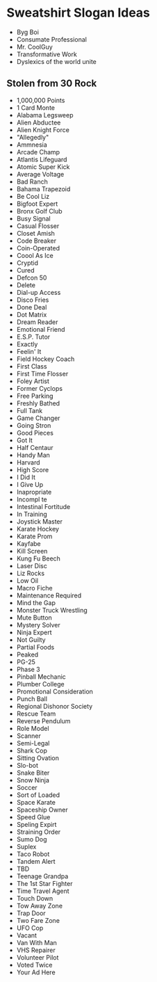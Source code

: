 # Sweatshirt Slogan Ideas

- Byg Boi
- Consumate Professional
- Mr. CoolGuy
- Transformative Work
- Dyslexics of the world unite

## Stolen from 30 Rock

- 1,000,000 Points
- 1 Card Monte
- Alabama Legsweep
- Alien Abductee
- Alien Knight Force
- "Allegedly"
- Ammnesia
- Arcade Champ
- Atlantis Lifeguard
- Atomic Super Kick
- Average Voltage
- Bad Ranch
- Bahama Trapezoid
- Be Cool Liz
- Bigfoot Expert
- Bronx Golf Club
- Busy Signal
- Casual Flosser
- Closet Amish
- Code Breaker
- Coin-Operated
- Coool As Ice
- Cryptid
- Cured
- Defcon 50
- Delete
- Dial-up Access
- Disco Fries
- Done Deal
- Dot Matrix
- Dream Reader
- Emotional Friend
- E.S.P. Tutor
- Exactly
- Feelin' It
- Field Hockey Coach
- First Class
- First Time Flosser
- Foley Artist
- Former Cyclops
- Free Parking
- Freshly Bathed
- Full Tank
- Game Changer
- Going Stron
- Good Pieces
- Got It
- Half Centaur
- Handy Man
- Harvard
- High Score
- I Did It
- I Give Up
- Inapropriate
- Incompl te
- Intestinal Fortitude
- In Training
- Joystick Master
- Karate Hockey
- Karate Prom
- Kayfabe
- Kill Screen
- Kung Fu Beech
- Laser Disc
- Liz Rocks
- Low Oil
- Macro Fiche
- Maintenance Required
- Mind the Gap
- Monster Truck Wrestling
- Mute Button
- Mystery Solver
- Ninja Expert
- Not Guilty
- Partial Foods
- Peaked
- PG-25
- Phase 3
- Pinball Mechanic
- Plumber College
- Promotional Consideration
- Punch Ball
- Regional Dishonor Society
- Rescue Team
- Reverse Pendulum
- Role Model
- Scanner
- Semi-Legal
- Shark Cop
- Sitting Ovation
- Slo-bot
- Snake Biter
- Snow Ninja
- Soccer
- Sort of Loaded
- Space Karate
- Spaceship Owner
- Speed Glue
- Speling Expirt
- Straining Order
- Sumo Dog
- Suplex
- Taco Robot
- Tandem Alert
- TBD
- Teenage Grandpa
- The 1st Star Fighter
- Time Travel Agent
- Touch Down
- Tow Away Zone
- Trap Door
- Two Fare Zone
- UFO Cop
- Vacant
- Van With Man
- VHS Repairer
- Volunteer Pilot
- Voted Twice
- Your Ad Here
